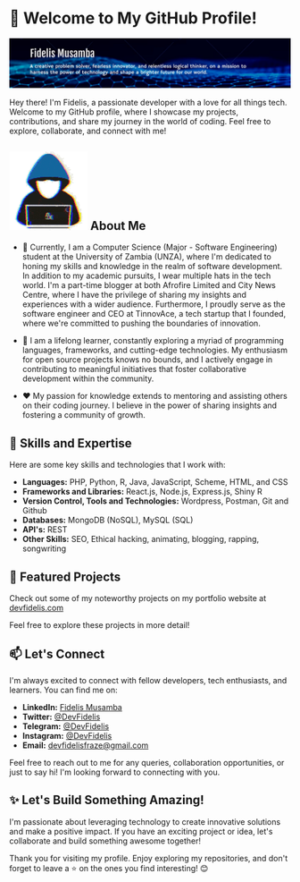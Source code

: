 # 👋 Welcome to My GitHub Profile!

![Profile Banner](https://github.com/DevFidelis/DevFidelis/blob/main/banner.jpg)

Hey there! I'm Fidelis, a passionate developer with a love for all things tech. Welcome to my GitHub profile, where I showcase my projects, contributions, and share my journey in the world of coding. Feel free to explore, collaborate, and connect with me!

## ![👨‍💻](https://github.com/DevFidelis/DevFidelis/blob/main/about.gif) About Me

- 💼 Currently, I am a Computer Science (Major - Software Engineering) student at the University of Zambia (UNZA), where I'm dedicated to honing my skills and knowledge in the realm of software development. In addition to my academic pursuits, I wear multiple hats in the tech world. I'm a part-time blogger at both Afrofire Limited and City News Centre, where I have the privilege of sharing my insights and experiences with a wider audience. Furthermore, I proudly serve as the software engineer and CEO at TinnovAce, a tech startup that I founded, where we're committed to pushing the boundaries of innovation.

- 🔭 I am a lifelong learner, constantly exploring a myriad of programming languages, frameworks, and cutting-edge technologies. My enthusiasm for open source projects knows no bounds, and I actively engage in contributing to meaningful initiatives that foster collaborative development within the community.

- ❤️ My passion for knowledge extends to mentoring and assisting others on their coding journey. I believe in the power of sharing insights and fostering a community of growth.


## 🚀 Skills and Expertise

Here are some key skills and technologies that I work with:

- **Languages:** PHP, Python, R, Java, JavaScript, Scheme, HTML, and CSS
- **Frameworks and Libraries:** React.js, Node.js, Express.js, Shiny R
- **Version Control, Tools and Technologies:** Wordpress, Postman, Git and Github
- **Databases:** MongoDB (NoSQL), MySQL (SQL)
- **API's:** REST
- **Other Skills:** SEO, Ethical hacking, animating, blogging, rapping, songwriting

## 🌟 Featured Projects

Check out some of my noteworthy projects on my portfolio website at [devfidelis.com](https://www.devfidelis.com/)

Feel free to explore these projects in more detail!

## 📫 Let's Connect

I'm always excited to connect with fellow developers, tech enthusiasts, and learners. You can find me on:

- **LinkedIn:** [Fidelis Musamba](https://www.linkedin.com/in/fidelis-musamba-892ba4178)
- **Twitter:** [@DevFidelis](https://twitter.com/DevFidelis)
- **Telegram:** [@DevFidelis](https://t.me/DevFidelis)
- **Instagram:** [@DevFidelis](https://instagram.com/DevFidelis)
- **Email:** devfidelisfraze@gmail.com

Feel free to reach out to me for any queries, collaboration opportunities, or just to say hi! I'm looking forward to connecting with you.

## ✨ Let's Build Something Amazing!

I'm passionate about leveraging technology to create innovative solutions and make a positive impact. If you have an exciting project or idea, let's collaborate and build something awesome together!

Thank you for visiting my profile. Enjoy exploring my repositories, and don't forget to leave a ⭐️ on the ones you find interesting! 😊
